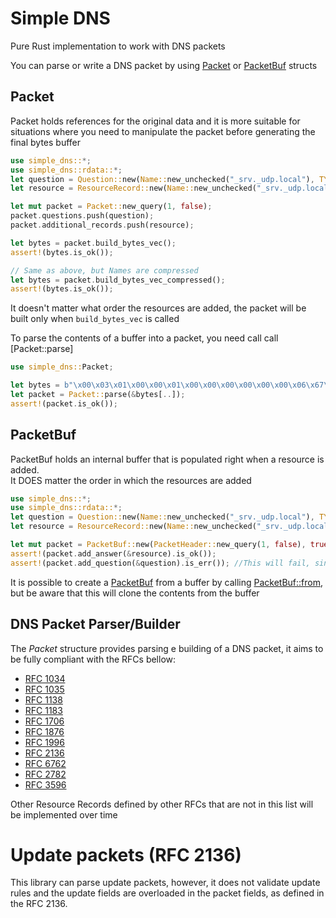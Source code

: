 # Simple DNS
Pure Rust implementation to work with DNS packets

You can parse or write a DNS packet by using [Packet](`Packet`) or [PacketBuf](`PacketBuf`) structs

## Packet
Packet holds references for the original data and it is more suitable for situations where
you need to manipulate the packet before generating the final bytes buffer

```rust
use simple_dns::*;
use simple_dns::rdata::*;
let question = Question::new(Name::new_unchecked("_srv._udp.local"), TYPE::TXT.into(), CLASS::IN.into(), false);
let resource = ResourceRecord::new(Name::new_unchecked("_srv._udp.local"), CLASS::IN, 10, RData::A(A { address: 10 }));

let mut packet = Packet::new_query(1, false);
packet.questions.push(question);
packet.additional_records.push(resource);

let bytes = packet.build_bytes_vec();
assert!(bytes.is_ok());

// Same as above, but Names are compressed
let bytes = packet.build_bytes_vec_compressed();
assert!(bytes.is_ok());
```
It doesn't matter what order the resources are added, the packet will be built only when `build_bytes_vec` is called

To parse the contents of a buffer into a packet, you need call call [Packet::parse]
```rust
use simple_dns::Packet;

let bytes = b"\x00\x03\x01\x00\x00\x01\x00\x00\x00\x00\x00\x00\x06\x67\x6f\x6f\x67\x6c\x65\x03\x63\x6f\x6d\x00\x00\x01\x00\x01";
let packet = Packet::parse(&bytes[..]);
assert!(packet.is_ok());
```

## PacketBuf
PacketBuf holds an internal buffer that is populated right when a resource is added.  
It DOES matter the order in which the resources are added

```rust
use simple_dns::*;
use simple_dns::rdata::*;
let question = Question::new(Name::new_unchecked("_srv._udp.local"), TYPE::TXT.into(), CLASS::IN.into(), false);
let resource = ResourceRecord::new(Name::new_unchecked("_srv._udp.local"), CLASS::IN, 10, RData::A(A { address: 10 }));

let mut packet = PacketBuf::new(PacketHeader::new_query(1, false), true);
assert!(packet.add_answer(&resource).is_ok());
assert!(packet.add_question(&question).is_err()); //This will fail, since an answer is already added
```

It is possible to create a [PacketBuf](`PacketBuf`) from a buffer by calling [PacketBuf::from](`PacketBuf::from`), but be aware that this will clone the contents from the buffer

## DNS Packet Parser/Builder
The *Packet* structure provides parsing e building of a DNS packet, it aims to be fully compliant with the RFCs bellow:
- [RFC 1034](https://tools.ietf.org/html/rfc1034)
- [RFC 1035](https://tools.ietf.org/html/rfc1035)
- [RFC 1138](https://tools.ietf.org/html/rfc1138)
- [RFC 1183](https://tools.ietf.org/html/rfc1183)
- [RFC 1706](https://tools.ietf.org/html/rfc1706)
- [RFC 1876](https://tools.ietf.org/html/rfc1876)
- [RFC 1996](https://tools.ietf.org/html/rfc1996)
- [RFC 2136](https://tools.ietf.org/html/rfc2136)
- [RFC 6762](https://tools.ietf.org/html/rfc6762)
- [RFC 2782](https://tools.ietf.org/html/rfc2782)
- [RFC 3596](https://tools.ietf.org/html/rfc3596)

Other Resource Records defined by other RFCs that are not in this list will be implemented over time

# Update packets (RFC 2136)

This library can parse update packets, however, it does not validate update rules and the update fields are overloaded in the packet fields, as defined in the RFC 2136.

